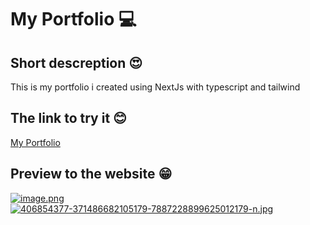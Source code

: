 # My Portfolio 💻
## Short descreption 😍
This is my portfolio i created using NextJs with typescript and tailwind
## The link to try it 😊
[My Portfolio](https://younes-khx.vercel.app/)
## Preview to the website 😁
[![image.png](https://i.postimg.cc/SsYDhwgm/image.png)](https://postimg.cc/hzg983FY)
[![406854377-371486682105179-7887228899625012179-n.jpg](https://i.postimg.cc/Rh9b0Rs3/406854377-371486682105179-7887228899625012179-n.jpg)](https://postimg.cc/BLYCYxGs)
